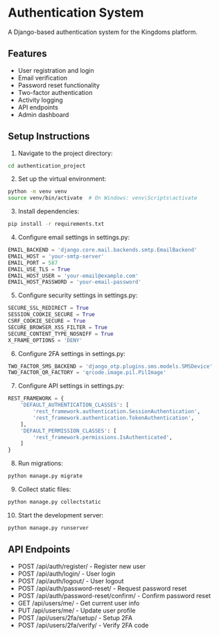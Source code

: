 # Authentication System

A Django-based authentication system for the Kingdoms platform.

## Features

- User registration and login
- Email verification
- Password reset functionality
- Two-factor authentication
- Activity logging
- API endpoints
- Admin dashboard

## Setup Instructions

1. Navigate to the project directory:
```bash
cd authentication_project
```

2. Set up the virtual environment:
```bash
python -m venv venv
source venv/bin/activate  # On Windows: venv\Scripts\activate
```

3. Install dependencies:
```bash
pip install -r requirements.txt
```

4. Configure email settings in settings.py:
```python
EMAIL_BACKEND = 'django.core.mail.backends.smtp.EmailBackend'
EMAIL_HOST = 'your-smtp-server'
EMAIL_PORT = 587
EMAIL_USE_TLS = True
EMAIL_HOST_USER = 'your-email@example.com'
EMAIL_HOST_PASSWORD = 'your-email-password'
```

5. Configure security settings in settings.py:
```python
SECURE_SSL_REDIRECT = True
SESSION_COOKIE_SECURE = True
CSRF_COOKIE_SECURE = True
SECURE_BROWSER_XSS_FILTER = True
SECURE_CONTENT_TYPE_NOSNIFF = True
X_FRAME_OPTIONS = 'DENY'
```

6. Configure 2FA settings in settings.py:
```python
TWO_FACTOR_SMS_BACKEND = 'django_otp.plugins.sms.models.SMSDevice'
TWO_FACTOR_QR_FACTORY = 'qrcode.image.pil.PilImage'
```

7. Configure API settings in settings.py:
```python
REST_FRAMEWORK = {
    'DEFAULT_AUTHENTICATION_CLASSES': [
        'rest_framework.authentication.SessionAuthentication',
        'rest_framework.authentication.TokenAuthentication',
    ],
    'DEFAULT_PERMISSION_CLASSES': [
        'rest_framework.permissions.IsAuthenticated',
    ]
}
```

8. Run migrations:
```bash
python manage.py migrate
```

9. Collect static files:
```bash
python manage.py collectstatic
```

10. Start the development server:
```bash
python manage.py runserver
```

## API Endpoints

- POST /api/auth/register/ - Register new user
- POST /api/auth/login/ - User login
- POST /api/auth/logout/ - User logout
- POST /api/auth/password-reset/ - Request password reset
- POST /api/auth/password-reset/confirm/ - Confirm password reset
- GET /api/users/me/ - Get current user info
- PUT /api/users/me/ - Update user profile
- POST /api/users/2fa/setup/ - Setup 2FA
- POST /api/users/2fa/verify/ - Verify 2FA code 